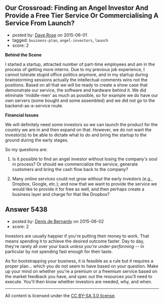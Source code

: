 ## Our Crossroad: Finding an Angel Investor And Provide a Free Tier Service Or Commercialising A Service From Launch?

- posted by: [Dave Rose](https://stackexchange.com/users/4760911/dave-rose) on 2015-06-01
- tagged: `business-plan`, `angel-investors`, `launch`
- score: 2

<p><strong>Behind the Scene</strong></p>

<p>I started a startup, attracted number of part-time employees and am in the process of getting more interns. Due to my previous job experience, I cannot tolerate stupid office politics anymore, and in my startup during brainstorming sessions actually the intellectual comments wins not the positions. Based on all that we will be ready to create a show case that demonstrate our service, the software and hardware behind it. We did eliminate 'middle-men' as much as possible, so for example we do have our own servers (some bought and some assembled) and we did not go to the backend-as-a-service route. </p>

<p><strong>Financial Issues</strong> </p>

<p>We will definitely need some investors so we can launch the product for the country we are in and then expand on that. However, we do not want the investor(s) to be able to dictate what to do and bring the startup to the ground during the early stages. </p>

<p>So my questions are: </p>

<ol>
<li><p>Is it possible to find an angel investor without losing the company's soul in process? Or should we commercialize the service, generate customers and bring the cash flow back to the company?</p></li>
<li><p>Many online services could not grow without the early investors (e.g., Dropbox, Google, etc.); and now that we want to provide the service we would like to provide it for free as well, and then perhaps create a business layer and charge for that like Dropbox? </p></li>
</ol>



## Answer 5438

- posted by: [Denis de Bernardy](https://stackexchange.com/users/182468/denis-de-bernardy) on 2015-06-02
- score: 2

<p>Investors are usually happier if you're putting their money to work. That means spending it to achieve the desired outcome faster. Day to day, they're rarely all over your back <em>unless you're under-performing</em> -- in particular by not spending fast enough for their taste.</p>

<p>As for bootstrapping your business, it is feasible as a rule but it requires a proper plan... which you do not seem to have based on your question. Make up your mind on whether you're a premium or a freemium service based on the market feedback you have, and spec out the resources you'll need to execute. You'll then know whether investors are needed, why, and when.</p>




---

All content is licensed under the [CC BY-SA 3.0 license](https://creativecommons.org/licenses/by-sa/3.0/).
